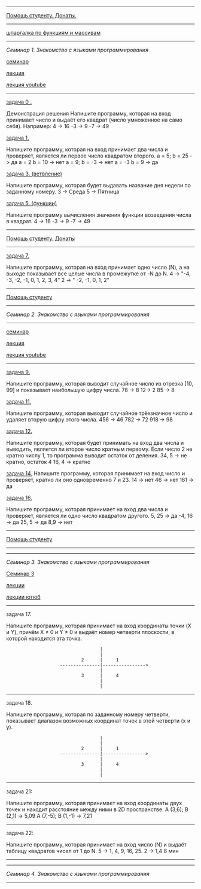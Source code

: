 __________________________________________________________________________
[Помощь студенту. Донаты.](https://yoomoney.ru/to/41001197327567)
__________________________________________________________________________
[шпаргалка по функциям и массивам]()
________________________________________________
_Семинар 1. Знакомство с языками программирования_

[семинар](https://gbcdn.mrgcdn.ru/uploads/record/211458/attachment/a2d135e1e68f190fc7e4824f114af52f.mp4)

[лекция](https://gb.ru/lessons/260177) 

[лекция youtube](https://www.youtube.com/watch?time_continue=1817&v=KnRwIl2-O_k&feature=emb_logo)
________________________________________________
[задача 0 .](https://github.com/cleverplant/seminar-c-sharp-tasks-sensey/tree/main/%D0%B7%D0%B0%D0%B4%D0%B0%D1%87%D0%B0%200)

Демонстрация решения
Напишите программу, которая на вход принимает число 
и выдаёт его квадрат (число умноженное на само себя).
Например:
4 -> 16
-3 -> 9
-7 -> 49

[задача 1.](https://github.com/cleverplant/seminar-c-sharp-tasks-sensey/tree/main/%D0%B7%D0%B0%D0%B4%D0%B0%D1%87%D0%B0%201)

Напишите программу, которая на вход принимает два числа 
и проверяет, является ли первое число квадратом второго.
a = 5; b = 25 -> да
a = 2 b = 10 -> нет
a = 9; b = -3 -> нет
a = -3 b = 9 -> да

[задача 3. (ветвление)](https://github.com/cleverplant/seminar-c-sharp-tasks-sensey/tree/main/%D0%B7%D0%B0%D0%B4%D0%B0%D1%87%D0%B0%203)

Напишите программу, которая будет выдавать 
название дня недели по заданному номеру.
3 -> Среда
5 -> Пятница

[задача 5. (функции)](https://github.com/cleverplant/seminar-c-sharp-tasks-sensey/tree/main/%D0%B7%D0%B0%D0%B4%D0%B0%D1%87%D0%B0%205)

Напишите программу вычисления значения
функции возведения числа в квадрат.
4 -> 16
-3 -> 9
-7 -> 49

__________________________________________________________________________
[Помощь студенту. Донаты](https://yoomoney.ru/to/41001197327567)

________________________________________________

[задача 7.](https://github.com/cleverplant/seminar-c-sharp-tasks-sensey/tree/main/%D0%B7%D0%B0%D0%B4%D0%B0%D1%87%D0%B0%207) 

Напишите программу, которая на вход принимает одно число (N), 
а на выходе показывает все целые числа в промежутке от -N до N.
4 -> "-4, -3, -2, -1, 0, 1, 2, 3, 4"
2 -> " -2, -1, 0, 1, 2"
__________________________________________________________________________
[Помощь студенту](https://yoomoney.ru/to/41001197327567)
________________________________________________
_Семинар 2. Знакомство с языками программирования_

___________________________________________________________________________

[семинар](https://gbcdn.mrgcdn.ru/uploads/record/212141/attachment/71efe2d535ec27c56a87c7c63a0ba33e.mp4)

[лекция](https://gb.ru/lessons/260178)

[лекция youtube](https://www.youtube.com/watch?time_continue=1713&v=YZtHkZhJzGA&feature=emb_logo)
________________________________________________


[задача 9.](https://github.com/cleverplant/seminar-c-sharp-tasks-sensey/tree/main/%D0%B7%D0%B0%D0%B4%D0%B0%D1%87%D0%B0%209) 

Напишите программу, 
которая выводит случайное число из отрезка [10, 99] 
и показывает наибольшую цифру числа.
78 -> 8
12-> 2
85 -> 8

[задача 11.](https://github.com/cleverplant/seminar-c-sharp-tasks-sensey/tree/main/%D0%B7%D0%B0%D0%B4%D0%B0%D1%87%D0%B0%2011) 

Напишите программу, которая выводит случайное трёхзначное число 
и удаляет вторую цифру этого числа.
456 -> 46
782 -> 72
918 -> 98

[задача 12.](https://github.com/cleverplant/seminar-c-sharp-tasks-sensey/tree/main/%D0%B7%D0%B0%D0%B4%D0%B0%D1%87%D0%B0%2012) 

Напишите программу, которая будет принимать на вход два числа 
и выводить, является ли второе число кратным первому. 
Если число 2 не кратно числу 1, то программа выводит остаток от деления.
34, 5 -> не кратно, остаток 4
16, 4 -> кратно

[задача 14.](https://github.com/cleverplant/seminar-c-sharp-tasks-sensey/tree/main/%D0%B7%D0%B0%D0%B4%D0%B0%D1%87%D0%B0%2014) 
Напишите программу, которая принимает на вход число и проверяет, 
кратно ли оно одновременно 7 и 23.
14 -> нет
46 -> нет
161 -> да

[задача 16.](https://github.com/cleverplant/seminar-c-sharp-tasks-sensey/tree/main/%D0%B7%D0%B0%D0%B4%D0%B0%D1%87%D0%B0%2016) 

Напишите программу, которая принимает на вход два числа и проверяет, 
является ли одно число квадратом другого.
5, 25 -> да
-4, 16 -> да
25, 5 -> да
8,9 -> нет

__________________________________________________________________________
[Помощь студенту](https://yoomoney.ru/to/41001197327567)

________________________________________________

________________________________________________________________________________________
_Семинар 3. Знакомство с языками программирования_

[Семинар 3]()

[лекции]()

[лекции ютюб]()

_________________________________________________________________________________________

задача 17. 

Напишите программу, которая принимает на вход координаты точки (X и Y), причём X ≠ 0 и Y ≠ 0 и выдаёт номер четверти плоскости, в которой находится эта точка.

                                       |
                                       |
                                2      |     1
                        ---------------|---------------->               
                                       |
                                3      |     4 
                                       |
                                       |

_________________________________________________________________________________________

задача 18. 

Напишите программу, которая по заданному номеру четверти, показывает диапазон возможных координат точек в этой четверти (x и y).

                                       |
                                       |
                                2      |     1
                        ---------------|---------------->               
                                       |
                                3      |     4 
                                       |
                                       |

_________________________________________________________________________________________

задача 21: 

Напишите программу, которая принимает на вход координаты двух точек и находит расстояние между ними в 2D пространстве.
A (3,6); B (2,1) -> 5,09
A (7,-5); B (1,-1) -> 7,21

_________________________________________________________________________________________

задача 22: 

Напишите программу, которая принимает на вход число (N) и выдаёт таблицу квадратов чисел от 1 до N.
5 -> 1, 4, 9, 16, 25.
2 -> 1,4
8 мин
_________________________________________________________________________________________

________________________________________________________________________________________
_Семинар 4. Знакомство с языками программирования_

_________________________________________________________________________________________








